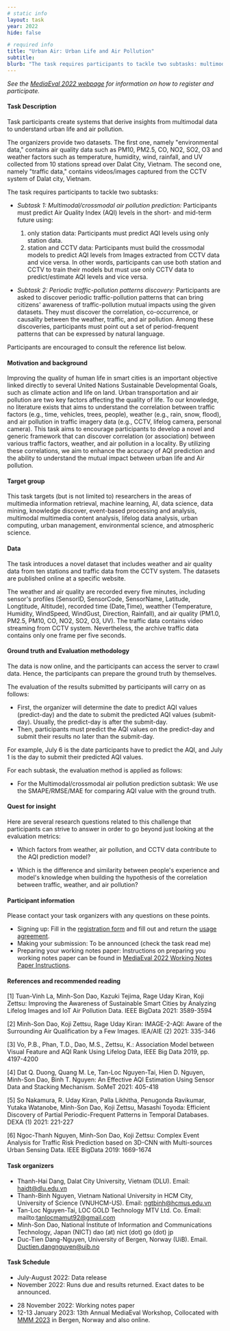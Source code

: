 ```yaml
---
# static info
layout: task
year: 2022
hide: false

# required info
title: "Urban Air: Urban Life and Air Pollution"
subtitle: 
blurb: "The task requires participants to tackle two subtasks: multimodal/crossmodal air pollution prediction and periodic traffic-pollution patterns discovery. The first requires participants to predict Air Quality Index (AQI) in the short- and mid-term future using multimodal/cross-modal data. Remarkably, the participants must predict AQI using (1) only station data, and (2) station and CCTV data. The second requires participants to discover periodic traffic-pollution patterns that can bring citizens' awareness of traffic-pollution mutual impacts using the given datasets."
---
```


<!-- # please respect the structure below-->
*See the [MediaEval 2022 webpage](https://multimediaeval.github.io/editions/2022/) for information on how to register and participate.*

#### Task Description
Task participants create systems that derive insights from multimodal data to understand urban life and air pollution. 

The organizers provide two datasets. The first one, namely "environmental data," contains air quality data such as PM10, PM2.5, CO, NO2, SO2, O3 and weather factors such as temperature, humidity, wind, rainfall, and UV collected from 10 stations spread over Dalat City, Vietnam. The second one, namely "traffic data," contains videos/images captured from the CCTV system of Dalat city, Vietnam. 

The task requires participants to tackle two subtasks:

* *Subtask 1: Multimodal/crossmodal air pollution prediction:* Participants must predict Air Quality Index (AQI) levels in the short- and mid-term future using:
    1. only station data: Participants must predict AQI levels using only station data. 
    2. station and CCTV data: Participants must build the crossmodal models to predict AQI levels from Images extracted from CCTV data and vice versa. In other words, participants can use both station and CCTV to train their models but must use only CCTV data to predict/estimate AQI levels and vice versa.

* *Subtask 2: Periodic traffic-pollution patterns discovery:* Participants are asked to discover periodic traffic-pollution patterns that can bring citizens' awareness of traffic-pollution mutual impacts using the given datasets. They must discover the correlation, co-occurrence, or causality between the weather, traffic, and air pollution. Among these discoveries, participants must point out a set of period-frequent patterns that can be expressed by natural language. 

Participants are encouraged to consult the reference list below.


#### Motivation and background

Improving the quality of human life in smart cities is an important objective linked directly to several United Nations Sustainable Developmental Goals, such as climate action and life on land. Urban transportation and air pollution are two key factors affecting the quality of life. To our knowledge, no literature exists that aims to understand the correlation between traffic factors (e.g., time, vehicles, trees, people), weather (e.g., rain, snow, flood), and air pollution in traffic imagery data (e.g., CCTV, lifelog camera, personal camera). This task aims to encourage participants to develop a novel and generic framework that can discover correlation (or association) between various traffic factors, weather, and air pollution in a locality. By utilizing these correlations, we aim to enhance the accuracy of AQI prediction and the ability to understand the mutual impact between urban life and Air pollution. 

#### Target group
This task targets (but is not limited to) researchers in the areas of multimedia information retrieval, machine learning, AI, data science, data mining, knowledge discover, event-based processing and analysis, multimodal multimedia content analysis, lifelog data analysis, urban computing, urban management, environmental science, and atmospheric science. 

#### Data
The task introduces a novel dataset that includes weather and air quality data from ten stations and traffic data from the CCTV system. The datasets are published online at a specific website. 

The weather and air quality are recorded every five minutes, including sensor's profiles (SensorID, SensorCode, SensorName, Latitude, Longtitude, Altitude), recorded time (Date,Time), weatther (Temperature,	Humidity, WindSpeed, WindGust, Direction, Rainfall), and air quality (PM1.0, PM2.5,	PM10,	CO, NO2, SO2, O3, UV). The traffic data contains video streaming from CCTV system. Nevertheless, the archive traffic data contains only one frame per five seconds.

#### Ground truth and Evaluation methodology
The data is now online, and the participants can access the server to crawl data. Hence, the participants can prepare the ground truth by themselves. 

The evaluation of the results submitted by participants will carry on as follows:

* First, the organizer will determine the date to predict AQI values (predict-day) and the date to submit the predicted AQI values (submit-day). Usually, the predict-day is after the submit-day. 
* Then, participants must predict the AQI values on the predict-day and submit their results no later than the submit-day. 

For example, July 6 is the date participants have to predict the AQI, and July 1 is the day to submit their predicted AQI values. 

For each subtask, the evaluation method is applied as follows:
* For the Multimodal/crossmodal air pollution prediction subtask: We use the SMAPE/RMSE/MAE for comparing AQI value with the ground truth.


#### Quest for insight
Here are several research questions related to this challenge that participants can strive to answer in order to go beyond just looking at the evaluation metrics: 
<!-- # First research question-->
* Which factors from weather, air pollution, and CCTV data contribute to the AQI prediction model? 
<!-- # Second research question-->
* Which is the difference and similarity between people's experience and model's knowledge when building the hypothesis of the correlation between traffic, weather, and air pollution?
<!-- # and so on-->

#### Participant information
Please contact your task organizers with any questions on these points. 
* Signing up: Fill in the [registration form](https://forms.gle/JcKoa5ycxR2KEiTJ7) and fill out and return the [usage agreement](https://multimediaeval.github.io/editions/2022/docs/MediaEval2022_UsageAgreement.pdf).
* Making your submission: To be announced (check the task read me) <!-- Please add instructions on how to create and submit runs to your task replacing "To be announced." -->
* Preparing your working notes paper: Instructions on preparing you working notes paper can be found in [MediaEval 2022 Working Notes Paper Instructions](https://docs.google.com/document/d/12uSn0rRYxa3buiFNEbpa46dKsHOyqV2PHU_joRGMHRw).

#### References and recommended reading
[1] Tuan-Vinh La, Minh-Son Dao, Kazuki Tejima, Rage Uday Kiran, Koji Zettsu: Improving the Awareness of Sustainable Smart Cities by Analyzing Lifelog Images and IoT Air Pollution Data. IEEE BigData 2021: 3589-3594

[2] Minh-Son Dao, Koji Zettsu, Rage Uday Kiran: IMAGE-2-AQI: Aware of the Surrounding Air Qualification by a Few Images. IEA/AIE (2) 2021: 335-346 

[3] Vo, P.B., Phan, T.D., Dao, M.S., Zettsu, K.: Association Model between Visual Feature and AQI Rank Using Lifelog Data, IEEE Big Data 2019, pp. 4197-4200

[4] Dat Q. Duong, Quang M. Le, Tan-Loc Nguyen-Tai, Hien D. Nguyen, Minh-Son Dao, Binh T. Nguyen: An Effective AQI Estimation Using Sensor Data and Stacking Mechanism. SoMeT 2021: 405-418

[5] So Nakamura, R. Uday Kiran, Palla Likhitha, Penugonda Ravikumar, Yutaka Watanobe, Minh-Son Dao, Koji Zettsu, Masashi Toyoda: Efficient Discovery of Partial Periodic-Frequent Patterns in Temporal Databases. DEXA (1) 2021: 221-227

[6] Ngoc-Thanh Nguyen, Minh-Son Dao, Koji Zettsu: Complex Event Analysis for Traffic Risk Prediction based on 3D-CNN with Multi-sources Urban Sensing Data. IEEE BigData 2019: 1669-1674

#### Task organizers
* Thanh-Hai Dang, Dalat City University, Vietnam (DLU). Email: haidt@dlu.edu.vn
* Thanh-Binh Nguyen, Vietnam National University in HCM City, University of Science (VNUHCM-US). Email: ngtbinh@hcmus.edu.vn
* Tan-Loc Nguyen-Tai, LOC GOLD Technology MTV Ltd. Co. Email: mailto:tanlocmamut92@gmail.com
* Minh-Son Dao, National Institute of Information and Communications Technology, Japan (NICT) dao (at) nict (dot) go (dot) jp
* Duc-Tien Dang-Nguyen, University of Bergen, Norway (UiB). Email. Ductien.dangnguyen@uib.no

#### Task Schedule
* July-August 2022: Data release
  <!-- * XX XXX 2022: Data release <!-- # Replace XX with your date. We suggest setting the date in June-August. 31 August is the last possible date by which you should release data. You can release earlier, or plan a two-stage release.--> 
* November 2022: Runs due and results returned. Exact dates to be announced.
 <!--* XX November 2022: Runs due <!-- # Replace XX with your date. We suggest setting enough time in order to have enough time to assess and return the results by the Results returned.-->
  <!--* XX November 2022: Results returned  <!-- Replace XX with your date. Latest possible should be 23 November-->
* 28 November 2022: Working notes paper  <!-- Fixed. Please do not change.-->
* 12-13 January 2023: 13th Annual MediaEval Workshop, Collocated with [MMM 2023](https://www.mmm2023.no/) in Bergen, Norway and also online. <!-- Fixed. Please do not change.-->

